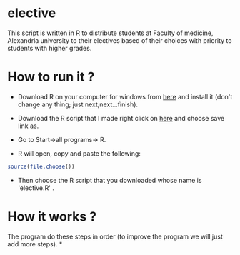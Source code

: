 # elective
This script is written in R to distribute students at Faculty of medicine, Alexandria university to their electives based of their choices with priority to students with higher grades.

# How to run it ?

* Download R on your computer for windows from [here](https://cran.r-project.org/bin/windows/base/R-3.3.1-win.exe) and install it (don't change any thing; just next,next...finish).

* Download the R script that I made right click on [here](https://raw.githubusercontent.com/ahmedelmahy/elective/master/elective.R) and choose save link as.

* Go to Start->all programs-> R.

* R will open, copy and paste the following:
```R
source(file.choose())
```
* Then choose the R script that you downloaded whose name is 'elective.R' .

# How it works ?
The program do these steps in order (to improve the program we will just add more steps).
* 

